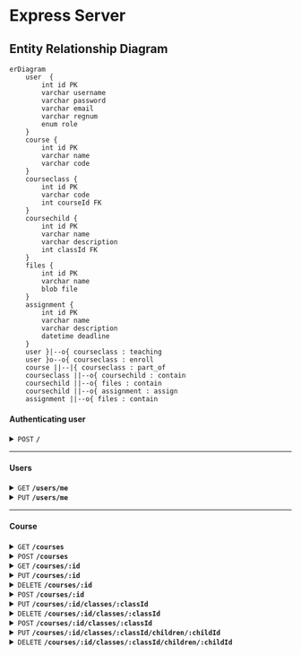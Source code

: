 # Express Server

## Entity Relationship Diagram
```mermaid
erDiagram
    user  {
        int id PK
        varchar username
        varchar password
        varchar email
        varchar regnum
        enum role
    }
    course {
        int id PK
        varchar name
        varchar code
    }
    courseclass {
        int id PK
        varchar code
        int courseId FK
    }
    coursechild {
        int id PK
        varchar name
        varchar description
        int classId FK
    }
    files {
        int id PK
        varchar name
        blob file
    }
    assignment {
        int id PK
        varchar name
        varchar description
        datetime deadline
    }
    user }|--o{ courseclass : teaching
    user }o--o{ courseclass : enroll
    course ||--|{ courseclass : part_of
    courseclass ||--o{ coursechild : contain
    coursechild ||--o{ files : contain
    coursechild ||--o{ assignment : assign
    assignment ||--o{ files : contain
```

#### Authenticating user

<details>
 <summary><code>POST</code> <code><b>/</b></code></summary>

##### Header
> | name | type | description |
> |-|-|-|
> | Authorization | required | Bearer `<master token set in .env>` |
##### Body

> | name | type | description |
> |-|-|-|
> | username | required | user username |
> | password | required | user password |


##### Responses

> | response | description |
> |-|-|
> | `{ token: string` | user is authenticated, returns jwt token |
> | `{ message: string }` | error message |
</details>

---

#### Users

<details>
 <summary><code>GET</code> <code><b>/users/me</b></code></summary>

##### Header
> | name | type | description |
> |-|-|-|
> | Authorization | required | Bearer `<user token>` |

##### Responses
> | response | description |
> |-|-|
> | `{ id: number, name: string, username: string, password: string, email: string, regnum: string, phone: string, birthdate: date, avatar: string, role: string, created_at: date, updated_at: date }` | user data |
> | `{ message: string }` | error message |
</details>

<details>
 <summary><code>PUT</code> <code><b>/users/me</b></code></summary>

##### Header
> | name | type | description |
> |-|-|-|
> | Authorization | required | Bearer `<user token>` |

##### Body
> | name | type | description |
> |-|-|-|
> | phone | optional | user phone |
> | avatar | optional | user avatar |

##### Responses
> | response | description |
> |-|-|
> | `{ id: number, name: string, username: string, password: string, email: string, regnum: string, phone: string, birthdate: date, avatar: string, role: string, created_at: date, updated_at: date }` | user data |
> | `{ message: string }` | error message |
</details>

---
#### Course

<details>
 <summary><code>GET</code> <code><b>/courses</b></code></summary>

##### Header
> | name | type | description |
> |-|-|-|
> | Authorization | required | Bearer `<user token>` |

##### Responses
> | response | description |
> |-|-|
> | `{ courses: [ { id: number, name: string, code: string, created_at: date, updated_at: date } ] }` | all courses data |
> | `{ message: string }` | error message |
</details>

<details>
 <summary><code>POST</code> <code><b>/courses</b></code></summary>

##### Header
> | name | type | description |
> |-|-|-|
> | Authorization | required | Bearer `<lecturer token>`

##### Body
> | name | type | description |
> |-|-|-|
> | name | required | course name |
> | code | required | course code |

##### Responses
> | response | description |
> |-|-|
> | `{ id: number, name: string, code: string, created_at: date, updated_at: date }` | course data |
> | `{ message: string }` | error message |
</details>

<details>
 <summary><code>GET</code> <code><b>/courses/:id</b></code></summary>

##### Header
> | name | type | description |
> |-|-|-|
> | Authorization | required | Bearer `<user token>` |

##### Responses
> | response | description |
> |-|-|
> | `{ id: number, name: string, code: string, created_at: date, updated_at: date }` | course data |

</details>

<details>
 <summary><code>PUT</code> <code><b>/courses/:id</b></code></summary>

##### Header
> | name | type | description |
> |-|-|-|
> | Authorization | required | Bearer `<lecturer token>` |

##### Body
> | name | type | description |
> |-|-|-|
> | name | optional | course name |
> | code | optional | course code |

##### Responses
> | response | description |
> |-|-|
> | `{ id: number, name: string, code: string, created_at: date, updated_at: date }` | course data |
> | `{ message: string }` | error message |

</details>

<details>
 <summary><code>DELETE</code> <code><b>/courses/:id</b></code></summary>

##### Header
> | name | type | description |
> |-|-|-|
> | Authorization | required | Bearer `<lecturer token>` |

##### Responses
> | response | description |
> |-|-|
> | `{ message: string }` | success message |
> | `{ message: string }` | error message |

</details>

<details>
 <summary><code>POST</code> <code><b>/courses/:id</b></code></summary>

##### Header
> | name | type | description |
> |-|-|-|
> | Authorization | required | Bearer `<lecturer token>` |

##### Body
> | name | type | description |
> |-|-|-|
> | code | required | class code |

##### Responses
> | response | description |
> |-|-|
> | `{ id: number, code: string, courseId: number, created_at: date, updated_at: date }` | class data |
> | `{ message: string }` | error message |

</details>

<details>
 <summary><code>PUT</code> <code><b>/courses/:id/classes/:classId</b></code></summary>

##### Header
> | name | type | description |
> |-|-|-|
> | Authorization | required | Bearer `<lecturer token>` |

##### Body
> | name | type | description |
> |-|-|-|
> | code | optional | class code |

##### Responses
> | response | description |
> |-|-|
> | `{ id: number, code: string, courseId: number, created_at: date, updated_at: date }` | class data |
> | `{ message: string }` | error message |

</details>

<details>
 <summary><code>DELETE</code> <code><b>/courses/:id/classes/:classId</b></code></summary>

##### Header
> | name | type | description |
> |-|-|-|
> | Authorization | required | Bearer `<lecturer token>` |

##### Responses
> | response | description |
> |-|-|
> | `{ message: string }` | success message |
> | `{ message: string }` | error message |

</details>

<details>
 <summary><code>POST</code> <code><b>/courses/:id/classes/:classId</b></code></summary>

##### Header
> | name | type | description |
> |-|-|-|
> | Authorization | required | Bearer `<lecturer token>` |

##### Body
> | name | type | description |
> |-|-|-|
> | name | required | class child name |
> | description | optional | class child description |

##### Responses
> | response | description |
> |-|-|
> | `{ id: number, name: string, description: string, classId: number, created_at: date, updated_at: date }` | class child data |

</details>

<details>
 <summary><code>PUT</code> <code><b>/courses/:id/classes/:classId/children/:childId</b></code></summary>

##### Header
> | name | type | description |
> |-|-|-|
> | Authorization | required | Bearer `<lecturer token>` |

##### Body
> | name | type | description |
> |-|-|-|
> | name | optional | class child name |
> | description | optional | class child description |

##### Responses
> | response | description |
> |-|-|
> | `{ id: number, name: string, description: string, classId: number, created_at: date, updated_at: date }` | class child data |

</details>

<details>
 <summary><code>DELETE</code> <code><b>/courses/:id/classes/:classId/children/:childId</b></code></summary>

##### Header
> | name | type | description |
> |-|-|-|
> | Authorization | required | Bearer `<lecturer token>` |

##### Responses
> | response | description |
> |-|-|
> | `{ message: string }` | success message |
> | `{ message: string }` | error message |

</details>







